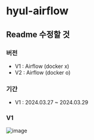 # hyul-airflow

## Readme 수정할 것

### 버전
- V1 : Airflow (docker x)
- V2 : Airflow (docker o)

### 기간
- V1 : 2024.03.27 ~ 2024.03.29


###  V1
![image](https://github.com/hyul77/hyul-airflow/assets/100561170/75c34ae7-6ea0-4219-9b1f-8cc33265a489)
